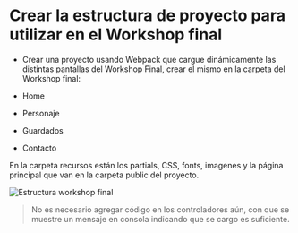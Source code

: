 # Crear la estructura de proyecto para utilizar en el Workshop final

- Crear una proyecto usando Webpack que cargue dinámicamente las distintas pantallas del Workshop Final, crear el mismo en la carpeta del Workshop final:

- Home
- Personaje
- Guardados
- Contacto

En la carpeta recursos están los partials, CSS, fonts, imagenes y la página principal que van en la carpeta public del proyecto.

![Estructura workshop final](https://github.com/adrianc4/programadorWeb-base/blob/master/Clase%2016/Alumno/Desaf%C3%ADo/estructura_workshop_final.png?raw=true)

> No es necesario agregar código en los controladores aún, con que se muestre un mensaje en consola indicando que se cargo es suficiente.